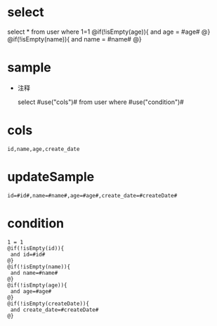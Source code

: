 select
===
select * from user where 1=1
@if(!isEmpty(age)){
and age = #age#
@}
@if(!isEmpty(name)){
and name = #name#
@}

sample
===
* 注释

	select #use("cols")# from user  where  #use("condition")#

cols
===
	id,name,age,create_date

updateSample
===
	
	id=#id#,name=#name#,age=#age#,create_date=#createDate#

condition
===

	1 = 1  
	@if(!isEmpty(id)){
	 and id=#id#
	@}
	@if(!isEmpty(name)){
	 and name=#name#
	@}
	@if(!isEmpty(age)){
	 and age=#age#
	@}
	@if(!isEmpty(createDate)){
	 and create_date=#createDate#
	@}